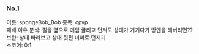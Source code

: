 ### No.1<br>
이름: spongeBob_Bob
종목: cpvp <br>
패배 이유 분석: 펄을 옆으로 에임 굴리고 던져도 상대가 거기다가 땅엔을 해버리면??<br>
보완: 상대 바라보고 상대 뒷편 너머로 던지기 <br>
스코어: 0:1 <br>